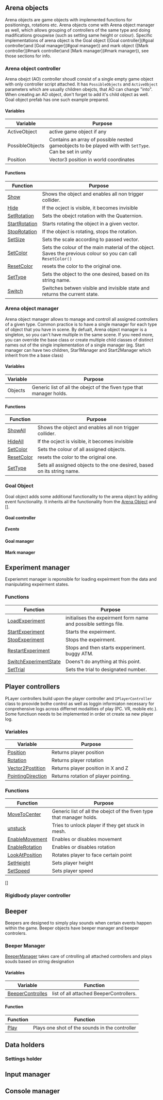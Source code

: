 ## Arena objects
Arena objects are game objects with implemented functions for positionings, rotations etc. Arena objects come with Arena object manager as well, which allows grouping of controllers of the same type and doing madifications groupwise (such as setting same height or colour). Specific implementations of arena object is the Goal object ([Goal controller](#goal controller)and [Goal manager](#goal manager)) and mark object ([Mark controller](#mark controller)and [Mark manager](#mark manager)), see those sections for info.

### Arena object controller
Arena obejct (AO) controller shoudl consist of a single empty game object with only controller script attached. It has `PossibleObjects` and `ActiveObject` parameters which are usually children obejcts, that AO can change "into". When creating an AO object, don't forget to add it's child object as well. Goal object prefab has one such example prepared.

#### Variables

Variable          | Purpose       
----------------- | ------------- 
ActiveObject      | active game object if any
PossibleObjects   | Contains an array of possible nested gameobjects to be played with with `SetType`. Can be set in unity
Position          | Vector3 position in world coordinates

#### Functions
Function          | Purpose       
----------------- | ------------- 
[Show](arena-object.md#show) | Shows the object and enables all non trigger collider.
[Hide](arena-object.md#hide) | If the ocject is visible, it becomes invisible
[SetRotation](arena-object.md#arena-object-controller#setrotation) | Sets the obejct rotation with the Quaternion.
[StartRotation](arena-object.md#startrotation)  | Starts rotating the object in a given vector.
[StopRotation](arena-object.md#stoprotation)  | If the object is rotating, stops the rotation.
[SetSize](arena-object.md#setsize)  | Sets the scale according to passed vector.
[SetColor](arena-object.md#setcolor) | Sets the colour of the main material of the object. Saves the previous colour so you can call `ResetColor()` 
[ResetColor](arena-object.md#resetcolor)  | resets the color to the original one.
[SetType](arena-object.md#settype) | Sets the object to the one desired, based on its string name.
[Switch](arena-object.md#switch)| Switches betwen visible and invisible state and returns the current state.

### Arena object manager
Arena object manager allows to manage and controll all assigned controllers of a given type. Common practice is to have a single manager for each type of object that you have in scene. 
By defualt, Arena object manager is a singleton, so you can't have multiple in the same scene. If you need more, you can override the base class or create multiple child classes of distinct names out of the single implementation of a single manager (eg. Start manager can have two children, Star1Manager and Start2Manager which inherit from the a base class)

#### Variables
Variable          | Purpose       
----------------- | ------------- 
Objects | Generic list of all the obejct of the fiven type that manager holds.


#### Functions
Function          | Purpose       
----------------- | ------------- 
[ShowAll](arena-object-manager.md#showall) | Shows the object and enables all non trigger collider.
[HideAll](arena-object-manager.md#hideall) | If the ocject is visible, it becomes invisible
[SetColor](arena-object-manager.md#set-color) | Sets the colour of all assigned objects.
[ResetColor](arena-object-manager.md#reset-color)  | resets the color to the original one.
[SetType](arena-object-manager.md#set-type) | Sets all assigned objects to the one desired, based on its string name.

### Goal Object
Goal object adds some additional functionality to the arena object by adding event functionality. It inherits all the functionality from the [Arena Object]() and [].

#### Goal controller
##### Events

#### Goal manager

#### Mark manager

## Experiment manager
Experiemnt manager is reponsible for loading expeirment from the data and manipulating expeirment states.

### Functions
Function | Purpose
----------------- | ------------- 
[LoadExperiment](experiment-manager.md#loadexperiment) | initialises the expeirment form name and possible settings file.
[StartExperiment](experiment-manager.md#) | Starts the expeirment.
[StopExperiment](experiment-manager.md#)| Stops the expeirment.
[RestartExperiment](experiment-manager.md#) | Stops and then starts expperiment. buggy ATM.
[SwitchExperimentState](experiment-manager.md#) | Doens't do anything at this point.
[SetTrial](experiment-manager.md#) | Sets the trial to designated number.

## Player controllers
PLayer controllers build upon the player controller and `IPlayerController` class to proovide bothe control as well as loggin informiaton necessary for conprehensive logs across differnet modalities of play (PC. VR, mobile etc.). Some functiuon needs to be implemented in order ot create sa new player log.

### Variables
Variable          | Purpose       
----------------- | ------------- 
[Position](player-controller.md#Position)| Returns player position
[Rotation](player-controller.md#rotation)| Returns player rotation
[Vector2Postition](player-controller.md#position)| Returns player position in X and Z
[PointingDirection](player-controller.md#pointingdirection)| Returns rotation of player pointing.


### Functions
Function          | Purpose       
----------------- | ------------- 
[MoveToCenter](player-controller.md#movetocenter) | Generic list of all the obejct of the fiven type that manager holds.
[unstuck](player-controller.md#unstuck)| Tries to unlock player if they get stuck in mesh.
[EnableMovement](player-controller.md#enablemovement)|Enables or disables movement
[EnableRotation](player-controller.md#enablerotation)| Enables or disables rotation
[LookAtPosition](player-controller.md#lookatposition)| Rotates player to face certain point
[SetHeight](player-controller.md#movetocenter)| Sets player height
[SetSpeed](player-controller.md#movetocenter)| Sets player speed
[]

### Rigidbody player controller

## Beeper
Beepers are designed to simply play sounds when certain events happen within the game. Beeper objects have beeper manager and beeper controlers.

### Beeper Manager
[BeeperManager](beeper-manager) takes care of cntrolling all attached controllers and plays souds based on string designation

#### Variables
Variable          | Function       
----------------- | ------------- 
[BeeperControlles](beeper-manager.md#beepercontrolers) | list of all attached BeeperControllers.

#### Function
Function          | Function       
----------------- | ------------- 
[Play](beeper-manager.md#beepercontrolers) | Plays one shot of the sounds in the controller

##

## Data holders

### Settings holder

## Input manager

## Console manager